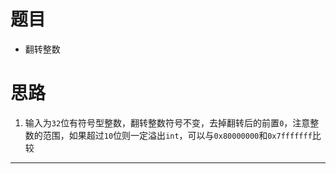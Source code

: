 # 题目
* 翻转整数
# 思路
1. 输入为`32`位有符号型整数，翻转整数符号不变，去掉翻转后的前置`0`，注意整数的范围，如果超过`10`位则一定溢出`int`，可以与`0x80000000`和`0x7fffffff`比较
---